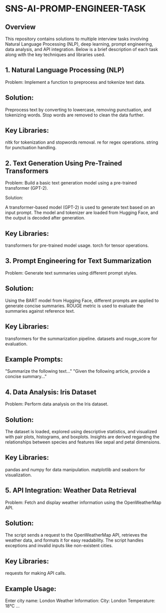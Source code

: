 # SNS-AI-PROMP-ENGINEER-TASK
## Overview
This repository contains solutions to multiple interview tasks involving Natural Language Processing (NLP), deep learning, prompt engineering, data analysis, and API integration. Below is a brief description of each task along with the key techniques and libraries used.

## 1. Natural Language Processing (NLP)
Problem: Implement a function to preprocess and tokenize text data.

## Solution:

Preprocess text by converting to lowercase, removing punctuation, and tokenizing words.
Stop words are removed to clean the data further.

## Key Libraries:

nltk for tokenization and stopwords removal.
re for regex operations.
string for punctuation handling.


## 2. Text Generation Using Pre-Trained Transformers
Problem: Build a basic text generation model using a pre-trained transformer (GPT-2).

Solution:

A transformer-based model (GPT-2) is used to generate text based on an input prompt.
The model and tokenizer are loaded from Hugging Face, and the output is decoded after generation.

## Key Libraries:

transformers for pre-trained model usage.
torch for tensor operations.


## 3. Prompt Engineering for Text Summarization
Problem: Generate text summaries using different prompt styles.

## Solution:

Using the BART model from Hugging Face, different prompts are applied to generate concise summaries.
ROUGE metric is used to evaluate the summaries against reference text.

## Key Libraries:

transformers for the summarization pipeline.
datasets and rouge_score for evaluation.

## Example Prompts:

"Summarize the following text..."
"Given the following article, provide a concise summary..."


## 4. Data Analysis: Iris Dataset
Problem: Perform data analysis on the Iris dataset.

## Solution:

The dataset is loaded, explored using descriptive statistics, and visualized with pair plots, histograms, and boxplots.
Insights are derived regarding the relationships between species and features like sepal and petal dimensions.

## Key Libraries:

pandas and numpy for data manipulation.
matplotlib and seaborn for visualization.

## 5. API Integration: Weather Data Retrieval
Problem: Fetch and display weather information using the OpenWeatherMap API.

## Solution:

The script sends a request to the OpenWeatherMap API, retrieves the weather data, and formats it for easy readability.
The script handles exceptions and invalid inputs like non-existent cities.
## Key Libraries:

requests for making API calls.

## Example Usage:
Enter city name: London
Weather Information:
City: London
Temperature: 18°C
...
